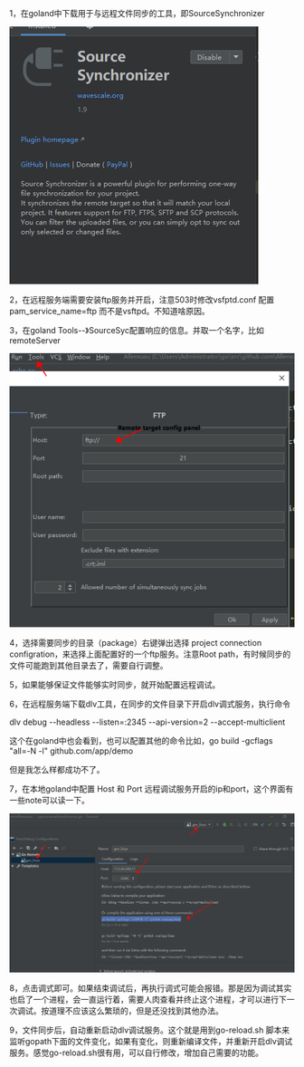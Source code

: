 









1，在goland中下载用于与远程文件同步的工具，即SourceSynchronizer

![1575023355668](https://github.com/yiippee/go-reload/blob/master/pic/1575023355668.png)

2，在远程服务端需要安装ftp服务并开启，注意503时修改vsfptd.conf 配置 pam_service_name=ftp 而不是vsftpd。不知道啥原因。

3，在goland  Tools--》SourceSyc配置响应的信息。并取一个名字，比如remoteServer

![1575023537579](https://github.com/yiippee/go-reload/blob/master/pic/1575023537579.png)



4，选择需要同步的目录（package）右键弹出选择 project connection configration，来选择上面配置好的一个ftp服务。注意Root path，有时候同步的文件可能跑到其他目录去了，需要自行调整。



5，如果能够保证文件能够实时同步，就开始配置远程调试。



6，在远程服务端下载dlv工具，在同步的文件目录下开启dlv调式服务，执行命令 

dlv debug --headless --listen=:2345 --api-version=2 --accept-multiclient

这个在goland中也会看到，也可以配置其他的命令比如，go build -gcflags "all=-N -l" github.com/app/demo

但是我怎么样都成功不了。



7，在本地goland中配置 Host 和 Port 远程调试服务开启的ip和port，这个界面有一些note可以读一下。



![1575023930115](https://github.com/yiippee/go-reload/blob/master/pic/1575023930115.png)



8，点击调式即可。如果结束调试后，再执行调式可能会报错。那是因为调试其实也启了一个进程，会一直运行着，需要人肉查看并终止这个进程，才可以进行下一次调试。按道理不应该这么繁琐的，但是还没找到其他办法。



9，文件同步后，自动重新启动dlv调试服务。这个就是用到go-reload.sh 脚本来监听gopath下面的文件变化，如果有变化，则重新编译文件，并重新开启dlv调试服务。感觉go-reload.sh很有用，可以自行修改，增加自己需要的功能。
